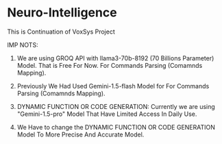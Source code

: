 # Neuro-Intelligence
This is Continuation of VoxSys Project

IMP NOTS:

1. We are using GROQ API with llama3-70b-8192 (70 Billions Parameter) Model. That is Free For Now.
For Commands Parsing (Comamnds Mapping).

2. Previously We Had Used Gemini-1.5-flash Model for For Commands Parsing (Comamnds Mapping).

3. DYNAMIC FUNCTION OR CODE GENERATION: Currently we are using "Gemini-1.5-pro" Model That Have Limited Access In Daily Use.

4. We Have to change the DYNAMIC FUNCTION OR CODE GENERATION Model To More Precise And Accurate Model.

